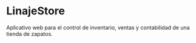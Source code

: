# LinajeStore
Aplicativo web para el control de inventario, ventas y contabilidad de una tienda de zapatos.
